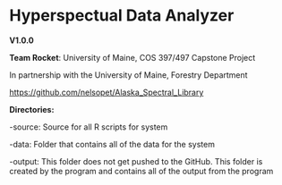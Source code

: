 # Hyperspectual Data Analyzer
**V1.0.0**

**Team Rocket**: University of Maine, COS 397/497 Capstone Project

In partnership with the University of Maine, Forestry Department

https://github.com/nelsopet/Alaska_Spectral_Library


**Directories:**

-source:
Source for all R scripts for system

-data:
Folder that contains all of the data for the system

-output:
This folder does not get pushed to the GitHub. This folder is created by the program and contains all of the output from the program


